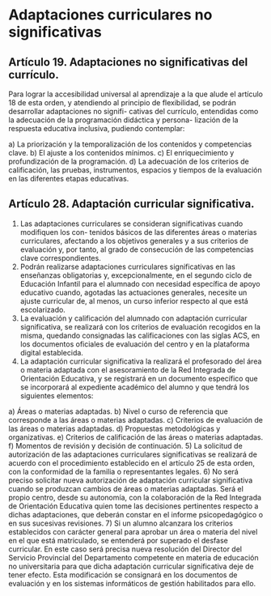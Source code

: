# Adaptaciones curriculares no significativas

## Artículo 19. Adaptaciones no significativas del currículo.
Para lograr la accesibilidad universal al aprendizaje a la que alude el artículo 18 de esta orden, y atendiendo al principio de flexibilidad, se podrán desarrollar adaptaciones no signifi- cativas del currículo, entendidas como la adecuación de la programación didáctica y persona- lización de la respuesta educativa inclusiva, pudiendo contemplar:

a) La priorización y la temporalización de los contenidos y competencias clave.
b) El ajuste a los contenidos mínimos.
c) El enriquecimiento y profundización de la programación.
d) La adecuación de los criterios de calificación, las pruebas, instrumentos, espacios y tiempos de la evaluación en las diferentes etapas educativas.

## Artículo 28. Adaptación curricular significativa.
1) Las adaptaciones curriculares se consideran significativas cuando modifiquen los con- tenidos básicos de las diferentes áreas o materias curriculares, afectando a los objetivos generales y a sus criterios de evaluación y, por tanto, al grado de consecución de las competencias clave correspondientes.
2) Podrán realizarse adaptaciones curriculares significativas en las enseñanzas obligatorias y, excepcionalmente, en el segundo ciclo de Educación Infantil para el alumnado con necesidad específica de apoyo educativo cuando, agotadas las actuaciones generales, necesite un ajuste curricular de, al menos, un curso inferior respecto al que está escolarizado.
3) La evaluación y calificación del alumnado con adaptación curricular significativa, se realizará con los criterios de evaluación recogidos en la misma, quedando consignadas las calificaciones con las siglas ACS, en los documentos oficiales de evaluación del centro y en la plataforma digital establecida.
4) La adaptación curricular significativa la realizará el profesorado del área o materia adaptada con el asesoramiento de la Red Integrada de Orientación Educativa, y se registrará en un documento específico que se incorporará al expediente académico del alumno y que tendrá los siguientes elementos:

a) Áreas o materias adaptadas.
b) Nivel o curso de referencia que corresponde a las áreas o materias adaptadas.
c) Criterios de evaluación de las áreas o materias adaptadas.
d) Propuestas metodológicas y organizativas.
e) Criterios de calificación de las áreas o materias adaptadas.
f) Momentos de revisión y decisión de continuación.
5) La solicitud de autorización de las adaptaciones curriculares significativas se realizará de acuerdo con el procedimiento establecido en el artículo 25 de esta orden, con la conformidad de la familia o representantes legales.
6) No será preciso solicitar nueva autorización de adaptación curricular significativa cuando se produzcan cambios de áreas o materias adaptadas. Será el propio centro, desde su autonomía, con la colaboración de la Red Integrada de Orientación Educativa quien tome las decisiones pertinentes respecto a dichas adaptaciones, que deberán constar en el informe psicopedagógico o en sus sucesivas revisiones.
7) Si un alumno alcanzara los criterios establecidos con carácter general para aprobar un área o materia del nivel en el que está matriculado, se entenderá por superado el desfase curricular. En este caso será precisa nueva resolución del Director del Servicio Provincial del Departamento competente en materia de educación no universitaria para que dicha adaptación curricular significativa deje de tener efecto. Esta modificación se consignará en los documentos de evaluación y en los sistemas informáticos de gestión habilitados para ello.
